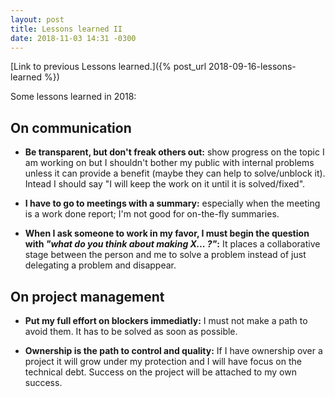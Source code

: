 ```yaml
---
layout: post
title: Lessons learned II
date: 2018-11-03 14:31 -0300
---
```


[Link to previous Lessons learned.]({% post_url 2018-09-16-lessons-learned %})

Some lessons learned in 2018:

## On communication

* **Be transparent, but don't freak others out:** show progress on the topic I
  am working on but I shouldn't bother my public with internal problems unless
  it can provide a benefit (maybe they can help to solve/unblock it). Intead I
  should say "I will keep the work on it until it is solved/fixed".

* **I have to go to meetings with a summary:** especially when the meeting is
  a work done report; I'm not good for on-the-fly summaries.

* **When I ask someone to work in my favor, I must begin the question with
  *"what do you think about making X... ?"*:** It places a collaborative stage
  between the person and me to solve a problem instead of just delegating a
  problem and disappear.

## On project management

* **Put my full effort on blockers immediatly:** I must not make a path to avoid
  them. It has to be solved as soon as possible.

* **Ownership is the path to control and quality:** If I have ownership over a
  project it will grow under my protection and I will have focus on the
  technical debt. Success on the project will be attached to my own success.
